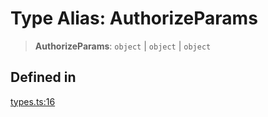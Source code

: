 # Type Alias: AuthorizeParams

> **AuthorizeParams**: `object` \| `object` \| `object`

## Defined in

[types.ts:16](https://github.com/monerium/js-monorepo/blob/main/packages/sdk-react-provider/src/lib/types.ts#L16)

